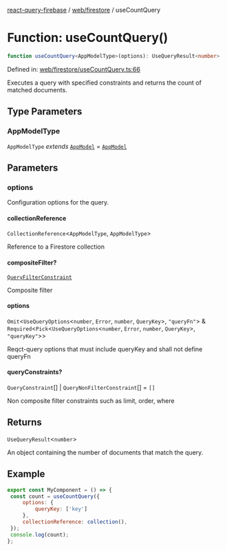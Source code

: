 [react-query-firebase](../../../modules.md) / [web/firestore](../index.md) / useCountQuery

# Function: useCountQuery()

```ts
function useCountQuery<AppModelType>(options): UseQueryResult<number>
```

Defined in: [web/firestore/useCountQuery.ts:66](https://github.com/vpishuk/react-query-firebase/blob/47ed1ecd8b83d68dd4237e8eb73f6aa6dea2c1fa/web/firestore/useCountQuery.ts#L66)

Executes a query with specified constraints and returns the count of matched documents.

## Type Parameters

### AppModelType

`AppModelType` *extends* [`AppModel`](../../../types/type-aliases/AppModel.md) = [`AppModel`](../../../types/type-aliases/AppModel.md)

## Parameters

### options

Configuration options for the query.

#### collectionReference

`CollectionReference`\<`AppModelType`, `AppModelType`\>

Reference to a Firestore collection

#### compositeFilter?

[`QueryFilterConstraint`](../type-aliases/QueryFilterConstraint.md)

Composite filter

#### options

`Omit`\<`UseQueryOptions`\<`number`, `Error`, `number`, `QueryKey`\>, `"queryFn"`\> & `Required`\<`Pick`\<`UseQueryOptions`\<`number`, `Error`, `number`, `QueryKey`\>, `"queryKey"`\>\>

Reqct-query options that must include queryKey and shall not define queryFn

#### queryConstraints?

`QueryConstraint`[] \| `QueryNonFilterConstraint`[] = `[]`

Non composite filter constraints such as limit, order, where

## Returns

`UseQueryResult`\<`number`\>

An object containing the number of documents that match the query.

## Example

```jsx
export const MyComponent = () => {
 const count = useCountQuery({
     options: {
         queryKey: ['key']
     },
     collectionReference: collection(),
 });
 console.log(count);
};
```
